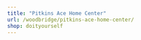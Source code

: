 ```yaml
---
title: "Pitkins Ace Home Center"
url: /woodbridge/pitkins-ace-home-center/
shop: doityourself
---
```

